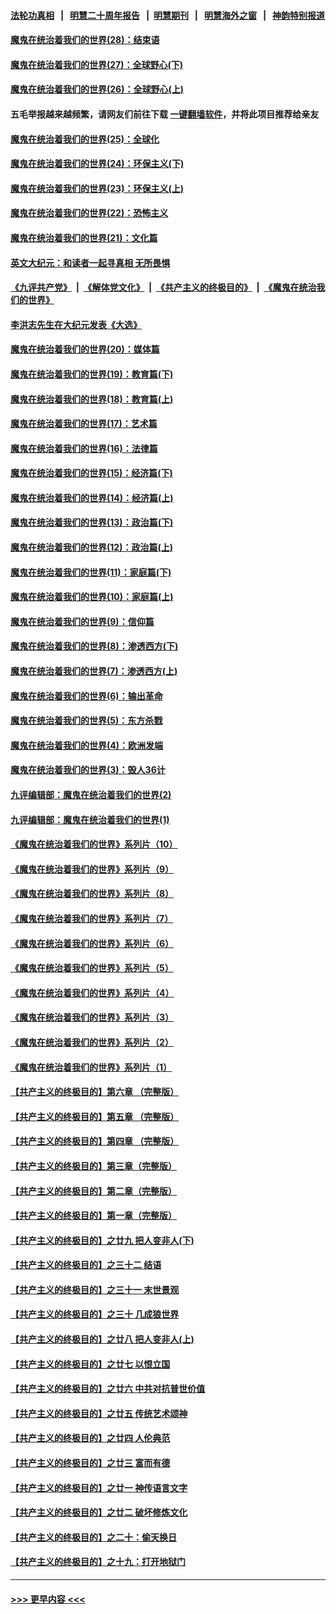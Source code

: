 #### [法轮功真相](https://github.com/gfw-breaker/truth/blob/master/README.md?t=0) &nbsp;&nbsp;|&nbsp;&nbsp; [明慧二十周年报告](https://github.com/gfw-breaker/mh-reports/blob/master/README.md?t=0) &nbsp;&nbsp;|&nbsp;&nbsp;[明慧期刊](https://github.com/gfw-breaker/mh-qikan) &nbsp;&nbsp;|&nbsp;&nbsp; [明慧海外之窗](https://github.com/gfw-breaker/mh-news/blob/master/README.md?t=0) &nbsp;&nbsp;|&nbsp;&nbsp; [神韵特别报道](https://github.com/gfw-breaker/mh-news/blob/master/shenyun.md?t=0)
#### [魔鬼在统治着我们的世界(28)：结束语](../pages/nsc422/n10936246.md?t=06160951) 
#### [魔鬼在统治着我们的世界(27)：全球野心(下)](../pages/nsc422/n10928319.md?t=06160951) 
#### [魔鬼在统治着我们的世界(26)：全球野心(上)](../pages/nsc422/n10900318.md?t=06160951) 
#### 五毛举报越来越频繁，请网友们前往下载 [一键翻墙软件](https://github.com/gfw-breaker/ssr-accounts)，并将此项目推荐给亲友
#### [魔鬼在统治着我们的世界(25)：全球化](../pages/nsc422/n10788205.md?t=06160951) 
#### [魔鬼在统治着我们的世界(24)：环保主义(下)](../pages/nsc422/n10695307.md?t=06160951) 
#### [魔鬼在统治着我们的世界(23)：环保主义(上)](../pages/nsc422/n10688613.md?t=06160951) 
#### [魔鬼在统治着我们的世界(22)：恐怖主义](../pages/nsc422/n10614727.md?t=06160951) 
#### [魔鬼在统治着我们的世界(21)：文化篇](../pages/nsc422/n10597706.md?t=06160951) 
#### [英文大纪元：和读者一起寻真相 无所畏惧](../pages/nsc422/n12542027.md?t=06160951) 
#### [《九评共产党》](https://github.com/begood0513/9ping.md/blob/master/README.md) &nbsp;|&nbsp; [《解体党文化》](../../../../jtdwh.md/blob/master/README.md)  &nbsp;|&nbsp; [《共产主义的终极目的》](../../../../gczydzjmd.md/blob/master/README.md) &nbsp;|&nbsp; [《魔鬼在统治我们的世界》](../../../../mgztzwmdsj.md/blob/master/README.md) 
#### [李洪志先生在大纪元发表《大选》](../pages/nsc422/n12534746.md?t=06160951) 
#### [魔鬼在统治着我们的世界(20)：媒体篇](../pages/nsc422/n10586579.md?t=06160951) 
#### [魔鬼在统治着我们的世界(19)：教育篇(下)](../pages/nsc422/n10564808.md?t=06160951) 
#### [魔鬼在统治着我们的世界(18)：教育篇(上)](../pages/nsc422/n10526970.md?t=06160951) 
#### [魔鬼在统治着我们的世界(17)：艺术篇](../pages/nsc422/n10499093.md?t=06160951) 
#### [魔鬼在统治着我们的世界(16)：法律篇](../pages/nsc422/n10485969.md?t=06160951) 
#### [魔鬼在统治着我们的世界(15)：经济篇(下)](../pages/nsc422/n10469975.md?t=06160951) 
#### [魔鬼在统治着我们的世界(14)：经济篇(上)](../pages/nsc422/n10457370.md?t=06160951) 
#### [魔鬼在统治着我们的世界(13)：政治篇(下)](../pages/nsc422/n10448270.md?t=06160951) 
#### [魔鬼在统治着我们的世界(12)：政治篇(上)](../pages/nsc422/n10444576.md?t=06160951) 
#### [魔鬼在统治着我们的世界(11)：家庭篇(下)](../pages/nsc422/n10440961.md?t=06160951) 
#### [魔鬼在统治着我们的世界(10)：家庭篇(上)](../pages/nsc422/n10435448.md?t=06160951) 
#### [魔鬼在统治着我们的世界(9)：信仰篇](../pages/nsc422/n10432159.md?t=06160951) 
#### [魔鬼在统治着我们的世界(8)：渗透西方(下)](../pages/nsc422/n10429603.md?t=06160951) 
#### [魔鬼在统治着我们的世界(7)：渗透西方(上)](../pages/nsc422/n10426013.md?t=06160951) 
#### [魔鬼在统治着我们的世界(6)：输出革命](../pages/nsc422/n10421536.md?t=06160951) 
#### [魔鬼在统治着我们的世界(5)：东方杀戮](../pages/nsc422/n10417707.md?t=06160951) 
#### [魔鬼在统治着我们的世界(4)：欧洲发端](../pages/nsc422/n10414890.md?t=06160951) 
#### [魔鬼在统治着我们的世界(3)：毁人36计](../pages/nsc422/n10411583.md?t=06160951) 
#### [九评编辑部：魔鬼在统治着我们的世界(2)](../pages/nsc422/n10410036.md?t=06160951) 
#### [九评编辑部：魔鬼在统治着我们的世界(1)](../pages/nsc422/n10406825.md?t=06160951) 
#### [《魔鬼在统治着我们的世界》系列片（10）](../pages/nsc422/n12292670.md?t=06160951) 
#### [《魔鬼在统治着我们的世界》系列片（9）](../pages/nsc422/n12290859.md?t=06160951) 
#### [《魔鬼在统治着我们的世界》系列片（8）](../pages/nsc422/n12287445.md?t=06160951) 
#### [《魔鬼在统治着我们的世界》系列片（7）](../pages/nsc422/n12283425.md?t=06160951) 
#### [《魔鬼在统治着我们的世界》系列片（6）](../pages/nsc422/n12282314.md?t=06160951) 
#### [《魔鬼在统治着我们的世界》系列片（5）](../pages/nsc422/n12281419.md?t=06160951) 
#### [《魔鬼在统治着我们的世界》系列片（4）](../pages/nsc422/n12274024.md?t=06160951) 
#### [《魔鬼在统治着我们的世界》系列片（3）](../pages/nsc422/n12271322.md?t=06160951) 
#### [《魔鬼在统治着我们的世界》系列片（2）](../pages/nsc422/n12269049.md?t=06160951) 
#### [《魔鬼在统治着我们的世界》系列片（1）](../pages/nsc422/n12267575.md?t=06160951) 
#### [【共产主义的终极目的】第六章 （完整版）](../pages/nsc422/n11428913.md?t=06160951) 
#### [【共产主义的终极目的】第五章 （完整版）](../pages/nsc422/n11428912.md?t=06160951) 
#### [【共产主义的终极目的】第四章 （完整版）](../pages/nsc422/n11428907.md?t=06160951) 
#### [【共产主义的终极目的】第三章（完整版）](../pages/nsc422/n11428848.md?t=06160951) 
#### [【共产主义的终极目的】第二章（完整版）](../pages/nsc422/n11428831.md?t=06160951) 
#### [【共产主义的终极目的】第一章（完整版）](../pages/nsc422/n11417651.md?t=06160951) 
#### [【共产主义的终极目的】之廿九 把人变非人(下)](../pages/nsc422/n11344140.md?t=06160951) 
#### [【共产主义的终极目的】之三十二 结语](../pages/nsc422/n11360535.md?t=06160951) 
#### [【共产主义的终极目的】之三十一 末世景观](../pages/nsc422/n11351129.md?t=06160951) 
#### [【共产主义的终极目的】之三十 几成狼世界](../pages/nsc422/n11348280.md?t=06160951) 
#### [【共产主义的终极目的】之廿八 把人变非人(上)](../pages/nsc422/n11340492.md?t=06160951) 
#### [【共产主义的终极目的】之廿七 以恨立国](../pages/nsc422/n11336944.md?t=06160951) 
#### [【共产主义的终极目的】之廿六 中共对抗普世价值](../pages/nsc422/n11324785.md?t=06160951) 
#### [【共产主义的终极目的】之廿五 传统艺术颂神](../pages/nsc422/n11296396.md?t=06160951) 
#### [【共产主义的终极目的】之廿四 人伦典范](../pages/nsc422/n11296397.md?t=06160951) 
#### [【共产主义的终极目的】之廿三 富而有德](../pages/nsc422/n11283598.md?t=06160951) 
#### [【共产主义的终极目的】之廿一 神传语言文字](../pages/nsc422/n11263265.md?t=06160951) 
#### [【共产主义的终极目的】之廿二 破坏修炼文化](../pages/nsc422/n11245728.md?t=06160951) 
#### [【共产主义的终极目的】之二十：偷天换日](../pages/nsc422/n11238846.md?t=06160951) 
#### [【共产主义的终极目的】之十九：打开地狱门](../pages/nsc422/n11206376.md?t=06160951) 

----
#### [ >>> 更早内容 <<< ](../indexes/nsc422-earlier.md)
